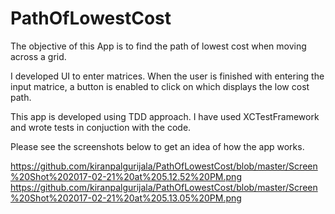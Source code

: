 # PathOfLowestCost
The objective of this App is to find the path of lowest cost when moving across a grid.

I developed UI to enter matrices. When the user is finished with entering the input matrice, a button is enabled to click on which displays the low cost path.

This app is developed using TDD approach. I have used XCTestFramework and wrote tests in conjuction with the code.

Please see the screenshots below to get an idea of how the app works.

https://github.com/kiranpalgurijala/PathOfLowestCost/blob/master/Screen%20Shot%202017-02-21%20at%205.12.52%20PM.png
https://github.com/kiranpalgurijala/PathOfLowestCost/blob/master/Screen%20Shot%202017-02-21%20at%205.13.05%20PM.png
